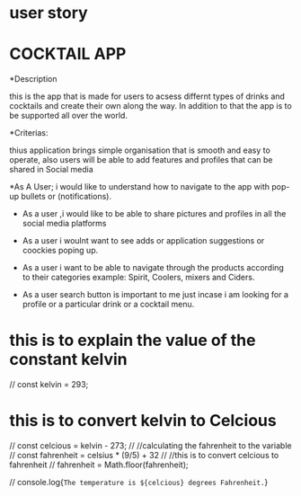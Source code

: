  # user story

 # COCKTAIL APP
 
 *Description

 this is the app that is made for users to acsess differnt types of drinks and cocktails and create their own along the way.
      In addition to that the app is to be supported all over the world.

*Criterias:

thius application brings simple organisation that is smooth and easy to operate, also users will be able to add features and profiles that can be shared in Social media

*As A User; 
i would like to understand how to navigate to the app with pop-up bullets or (notifications).

* As a user ,i would like to be able to share pictures and profiles in all the social media platforms

* As a user i woulnt want to see adds or application suggestions or coockies poping up.

* As a user i want to be able to navigate through the products according to their categories example: Spirit, Coolers, mixers and Ciders.

* As a user search button is important to me just incase i am looking for a profile or a particular drink or a cocktail menu.




# this is to explain the value of the constant kelvin
// const kelvin = 293;

 # this is to convert kelvin to Celcious
// const celcious = kelvin - 273;
// //calculating the fahrenheit to the variable
// const fahrenheit = celsius * (9/5) + 32
// //this is to convert celcious to fahrenheit
// fahrenheit = Math.floor(fahrenheit);

// console.log{`The temperature is ${celcious} degrees Fahrenheit.`}
